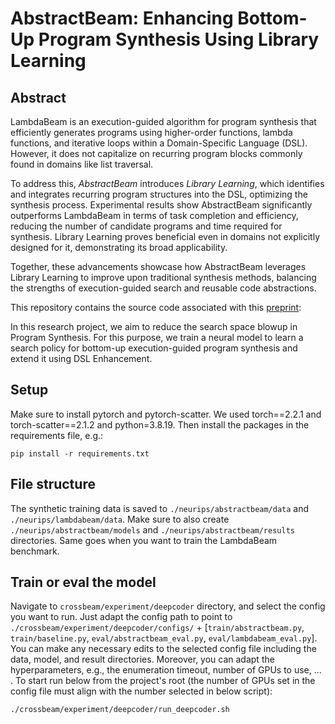 
# AbstractBeam: Enhancing Bottom-Up Program Synthesis Using Library Learning

## Abstract
LambdaBeam is an execution-guided algorithm for program synthesis that efficiently generates programs using higher-order functions, lambda functions, and iterative loops within a Domain-Specific Language (DSL). However, it does not capitalize on recurring program blocks commonly found in domains like list traversal. 

To address this, *AbstractBeam* introduces *Library Learning*, which identifies and integrates recurring program structures into the DSL, optimizing the synthesis process. Experimental results show AbstractBeam significantly outperforms LambdaBeam in terms of task completion and efficiency, reducing the number of candidate programs and time required for synthesis. Library Learning proves beneficial even in domains not explicitly designed for it, demonstrating its broad applicability.

Together, these advancements showcase how AbstractBeam leverages Library Learning to improve upon traditional synthesis methods, balancing the strengths of execution-guided search and reusable code abstractions.


This repository contains the source code associated with this [preprint](https://arxiv.org/abs/2405.17514):

In this research project, we aim to reduce the search space blowup in Program Synthesis. For this purpose, we train a neural model to learn a search
policy for bottom-up execution-guided program synthesis and extend it using DSL Enhancement.



## Setup
Make sure to install pytorch and pytorch-scatter.
We used torch==2.2.1 and torch-scatter==2.1.2 and python=3.8.19.
Then install the packages in the requirements file, e.g.:
```
pip install -r requirements.txt
```
## File structure

The synthetic training data is saved to  `./neurips/abstractbeam/data` and  `./neurips/lambdabeam/data`.
Make sure to also create `./neurips/abstractbeam/models` and `./neurips/abstractbeam/results` directories. Same goes when you want to train the LambdaBeam benchmark.

## Train or eval the model
Navigate to `crossbeam/experiment/deepcoder` directory, and select the config you want to run.
Just adapt the config path to point to `./crossbeam/experiment/deepcoder/configs/` + [`train/abstractbeam.py`, `train/baseline.py`, `eval/abstractbeam_eval.py`, `eval/lambdabeam_eval.py`].
You can make any necessary edits to the selected config file including the data, model, and result directories.
Moreover, you can adapt the hyperparameters, e.g., the enumeration timeout, number of GPUs to use, ... .
To start run below from the project's root (the number of GPUs set in the config file must align with the number selected in below script):

```
./crossbeam/experiment/deepcoder/run_deepcoder.sh
```

